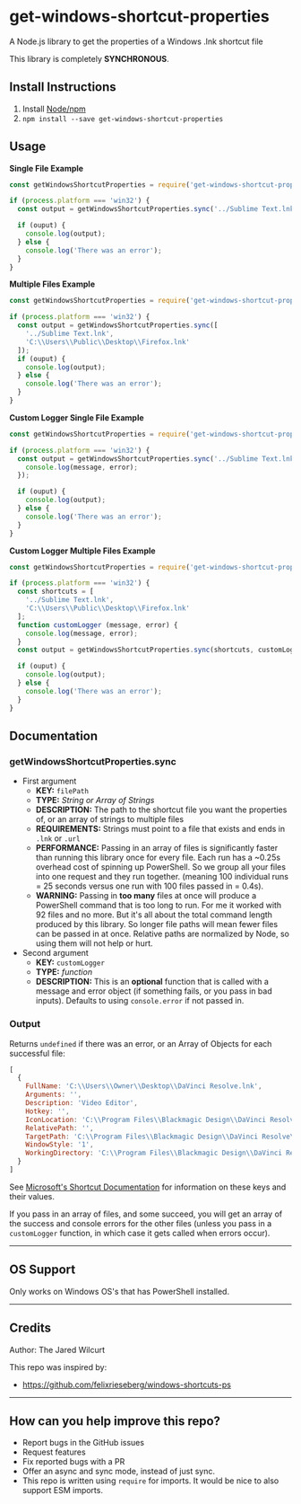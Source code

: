 # get-windows-shortcut-properties

A Node.js library to get the properties of a Windows .lnk shortcut file

This library is completely **SYNCHRONOUS**.


## Install Instructions

1. Install [Node/npm](https://nodejs.org)
1. `npm install --save get-windows-shortcut-properties`


## Usage

**Single File Example**

```js
const getWindowsShortcutProperties = require('get-windows-shortcut-properties');

if (process.platform === 'win32') {
  const output = getWindowsShortcutProperties.sync('../Sublime Text.lnk');

  if (ouput) {
    console.log(output);
  } else {
    console.log('There was an error');
  }
}
```

**Multiple Files Example**

```js
const getWindowsShortcutProperties = require('get-windows-shortcut-properties');

if (process.platform === 'win32') {
  const output = getWindowsShortcutProperties.sync([
    '../Sublime Text.lnk',
    'C:\\Users\\Public\\Desktop\\Firefox.lnk'
  ]);
  if (ouput) {
    console.log(output);
  } else {
    console.log('There was an error');
  }
}
```

**Custom Logger Single File Example**

```js
const getWindowsShortcutProperties = require('get-windows-shortcut-properties');

if (process.platform === 'win32') {
  const output = getWindowsShortcutProperties.sync('../Sublime Text.lnk', function (message, error) {
    console.log(message, error);
  });

  if (ouput) {
    console.log(output);
  } else {
    console.log('There was an error');
  }
}
```

**Custom Logger Multiple Files Example**

```js
const getWindowsShortcutProperties = require('get-windows-shortcut-properties');

if (process.platform === 'win32') {
  const shortcuts = [
    '../Sublime Text.lnk',
    'C:\\Users\\Public\\Desktop\\Firefox.lnk'
  ];
  function customLogger (message, error) {
    console.log(message, error);
  }
  const output = getWindowsShortcutProperties.sync(shortcuts, customLogger);

  if (ouput) {
    console.log(output);
  } else {
    console.log('There was an error');
  }
}
```


## Documentation


### getWindowsShortcutProperties.sync

* First argument
  * **KEY:** `filePath`
  * **TYPE:** *String or Array of Strings*
  * **DESCRIPTION:** The path to the shortcut file you want the properties of, or an array of strings to multiple files
  * **REQUIREMENTS:** Strings must point to a file that exists and ends in `.lnk` or `.url`
  * **PERFORMANCE:** Passing in an array of files is significantly faster than running this library once for every file. Each run has a ~0.25s overhead cost of spinning up PowerShell. So we group all your files into one request and they run together. (meaning 100 individual runs = 25 seconds versus one run with 100 files passed in = 0.4s).
  * **WARNING:** Passing in **too many** files at once will produce a PowerShell command that is too long to run. For me it worked with 92 files and no more. But it's all about the total command length produced by this library. So longer file paths will mean fewer files can be passed in at once. Relative paths are normalized by Node, so using them will not help or hurt.
* Second argument
  * **KEY:** `customLogger`
  * **TYPE:** *function*
  * **DESCRIPTION:** This is an **optional** function that is called with a message and error object (if something fails, or you pass in bad inputs). Defaults to using `console.error` if not passed in.


### Output

Returns `undefined` if there was an error, or an Array of Objects for each successful file:

```js
[
  {
    FullName: 'C:\\Users\\Owner\\Desktop\\DaVinci Resolve.lnk',
    Arguments: '',
    Description: 'Video Editor',
    Hotkey: '',
    IconLocation: 'C:\\Program Files\\Blackmagic Design\\DaVinci Resolve\\ResolveIcon.exe,0',
    RelativePath: '',
    TargetPath: 'C:\\Program Files\\Blackmagic Design\\DaVinci Resolve\\Resolve.exe',
    WindowStyle: '1',
    WorkingDirectory: 'C:\\Program Files\\Blackmagic Design\\DaVinci Resolve\\'
  }
]
```

See [Microsoft's Shortcut Documentation](https://docs.microsoft.com/en-us/troubleshoot/windows-client/admin-development/create-desktop-shortcut-with-wsh) for information on these keys and their values.


If you pass in an array of files, and some succeed, you will get an array of the success and console errors for the other files (unless you pass in a `customLogger` function, in which case it gets called when errors occur).


* * *


## OS Support

Only works on Windows OS's that has PowerShell installed.


* * *


## Credits

Author: The Jared Wilcurt

This repo was inspired by:

* https://github.com/felixrieseberg/windows-shortcuts-ps


* * *


## How can you help improve this repo?

* Report bugs in the GitHub issues
* Request features
* Fix reported bugs with a PR
* Offer an async and sync mode, instead of just sync.
* This repo is written using `require` for imports. It would be nice to also support ESM imports.
